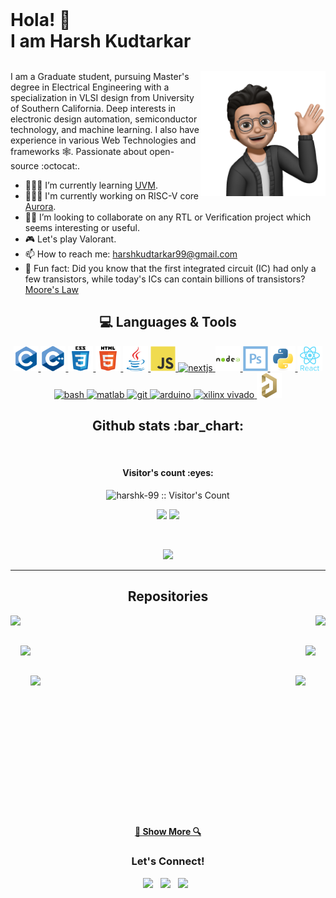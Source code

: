 <!--suppress HtmlDeprecatedAttribute -->

<h1 style="display: inline; border-bottom: none"> Hola! 👋 <br> I am Harsh Kudtarkar</h1> 

<br>
<br>

<a><img src="https://github.com/harshk-99/harshk-99/blob/main/EC957178-3833-4F3A-B57B-36902C474698.png" align="right" height="200" /></a>

I am a Graduate student, pursuing Master's degree in Electrical Engineering with a specialization in VLSI design from University of Southern California. Deep interests in electronic design automation, semiconductor technology, and machine learning. I also have experience in various Web Technologies and frameworks :spider_web:. Passionate about open-source :octocat:.

- 🧑🏼‍🎓 I’m currently learning [UVM](https://www.chipverify.com/uvm/uvm-tutorial).
- 👨🏼‍💻 I'm currently working on RISC-V core [Aurora](https://github.com/harshk-99/aurora).
- 🤝🏻 I’m looking to collaborate on any RTL or Verification project which seems interesting or useful.
- 🎮 Let's play Valorant.
- 📫 How to reach me: harshkudtarkar99@gmail.com
- 👾 Fun fact: Did you know that the first integrated circuit (IC) had only a few transistors, while today's ICs can contain billions of transistors? [Moore's Law](https://en.wikipedia.org/wiki/Moore%27s_law)

<h2 align="center">💻 Languages & Tools</h2>

<p align="center">   
  <a href="https://www.programiz.com/c-programming" target="_blank" rel="noreferrer"> 
    <img src="https://raw.githubusercontent.com/devicons/devicon/master/icons/c/c-original.svg"
      alt="c" width="40" height="40" /> 
  </a> 
  
  <a href="https://www.programiz.com/cpp-programming" target="_blank" rel="noreferrer">
    <img src="https://raw.githubusercontent.com/devicons/devicon/master/icons/cplusplus/cplusplus-original.svg"
      alt="cplusplus" width="40" height="40" /> 
  </a> 
  
  <a href="https://web.dev/learn/css/" target="_blank" rel="noreferrer"> 
    <img src="https://raw.githubusercontent.com/devicons/devicon/master/icons/css3/css3-original-wordmark.svg" alt="css3"
      width="40" height="40" /> 
  </a> 
  
  <a href="https://www.w3.org/html/" target="_blank" rel="noreferrer"> 
    <img src="https://raw.githubusercontent.com/devicons/devicon/master/icons/html5/html5-original-wordmark.svg"
      alt="html5" width="40" height="40" /> 
  </a> 
  
  <a href="https://www.java.com" target="_blank" rel="noreferrer"> 
    <img src="https://raw.githubusercontent.com/devicons/devicon/master/icons/java/java-original.svg" alt="java" width="40"
      height="40" /> 
  </a> 
  
  <a href="https://developer.mozilla.org/en-US/docs/Web/JavaScript" target="_blank" rel="noreferrer"> 
    <img src="https://raw.githubusercontent.com/devicons/devicon/master/icons/javascript/javascript-original.svg"
      alt="javascript" width="40" height="40" /> 
  </a> 
  
  <a href="https://nextjs.org" target="_blank" rel="noreferrer"> 
    <img src="https://camo.githubusercontent.com/92ec9eb7eeab7db4f5919e3205918918c42e6772562afb4112a2909c1aaaa875/68747470733a2f2f6173736574732e76657263656c2e636f6d2f696d6167652f75706c6f61642f76313630373535343338352f7265706f7369746f726965732f6e6578742d6a732f6e6578742d6c6f676f2e706e67" alt="nextjs"
      width="40" height="40" /> 
  </a> 
  
  <a href="https://nodejs.org" target="_blank" rel="noreferrer"> 
    <img src="https://raw.githubusercontent.com/devicons/devicon/master/icons/nodejs/nodejs-original-wordmark.svg"
      alt="nodejs" width="40" height="40" /> 
  </a> 
  
  <a href="https://www.photoshop.com/en" target="_blank" rel="noreferrer"> 
    <img src="https://raw.githubusercontent.com/devicons/devicon/master/icons/photoshop/photoshop-line.svg" alt="photoshop"
      width="40" height="40" /> 
  </a> 
  
  <a href="https://www.python.org" target="_blank" rel="noreferrer"> 
    <img src="https://raw.githubusercontent.com/devicons/devicon/master/icons/python/python-original.svg" alt="python"
      width="40" height="40" /> 
  </a> 
  
  <a href="https://reactjs.org/" target="_blank" rel="noreferrer"> 
    <img src="https://raw.githubusercontent.com/devicons/devicon/master/icons/react/react-original-wordmark.svg"
      alt="react" width="40" height="40" /> 
  </a> 
    
  <a href="https://learnxinyminutes.com/docs/bash/" target="_blank" rel="noreferrer"> 
    <img src="https://camo.githubusercontent.com/bbb327d6ba7708520eaafd13396fed64d73bf5df5c4cdd0ba03cf0843f7a9340/68747470733a2f2f7777772e766563746f726c6f676f2e7a6f6e652f6c6f676f732f676e755f626173682f676e755f626173682d69636f6e2e737667"
      alt="bash" width="40" height="40" /> 
  </a> 
    
  <a href="https://www.mathworks.com/products/matlab.html" target="_blank" rel="noreferrer"> 
    <img src="https://camo.githubusercontent.com/a240bd1934154469afd73f16cdd1def3c652f4c029758d1d20ea40823371e874/68747470733a2f2f75706c6f61642e77696b696d656469612e6f72672f77696b6970656469612f636f6d6d6f6e732f7468756d622f322f32312f4d61746c61625f4c6f676f2e706e672f36363770782d4d61746c61625f4c6f676f2e706e67"
      alt="matlab" width="40" height="40" /> 
  </a> 
    
  <a href="https://www.atlassian.com/git" target="_blank" rel="noreferrer"> 
    <img src="https://camo.githubusercontent.com/fbfcb9e3dc648adc93bef37c718db16c52f617ad055a26de6dc3c21865c3321d/68747470733a2f2f7777772e766563746f726c6f676f2e7a6f6e652f6c6f676f732f6769742d73636d2f6769742d73636d2d69636f6e2e737667"
      alt="git" width="40" height="40" /> 
  </a> 
  
  <a href="https://www.arduino.cc" target="_blank" rel="noreferrer"> 
    <img src="https://camo.githubusercontent.com/a9e049ade1147226016feb1ab0024b7e09cf5e6ce7921aa9e7326942f98c71dd/687474703a2f2f636f6e74656e742e61726475696e6f2e63632f6272616e642f61726475696e6f2d636f6c6f722e737667"
      alt="arduino" width="40" height="40" /> 
  </a> 
    
  <a href="https://www.xilinx.com/products/design-tools/vivado.html" target="_blank" rel="noreferrer"> 
    <img src="https://user-images.githubusercontent.com/48672827/57464068-a2a35580-72ae-11e9-9d52-7cadbf0cb940.png"
      alt="xilinx vivado" width="40" height="40" /> 
  </a> 
    
  <a href="https://www.altium.com/altium-designer" target="_blank" rel="noreferrer"> 
    <img src="https://raw.githubusercontent.com/github/explore/7af95003139e68a3a54e382bb4f23a72836ef348/topics/altium-designer/altium-designer.png"
      alt="altium designer" width="40" height="40" /> 
  </a> 
</p>

<h2 align="center">Github stats :bar_chart:</h2>

<br/>

<h4 align="center">Visitor's count :eyes:</h4>

<p align="center"><img src="https://profile-counter.glitch.me/{harshk-99}/count.svg" alt="harshk-99 :: Visitor's Count" /></p>

<p align="center">
  <img width="45%" src="https://github-readme-stats.vercel.app/api?username=harshk-99&show_icons=true&theme=tokyonight&layout=compact" />
  <img width="48%" src="https://github-readme-streak-stats.herokuapp.com/?user=harshk-99&theme=tokyonight&layout=compact" />
  </a>
</p>

<br>

<p align=center>
  <img width=35%" src="https://github-readme-stats.vercel.app/api/top-langs/?username=harshk-99&langs_count=10&theme=tokyonight&layout=compact" />
</p>

---

<h2 align="center">Repositories</h2>

<p width="100%" align="center">
  <a align="left" href="https://github.com/harshk-99/aurora" title="RISC-V CPU"><img align="left" height="115" src="https://github-readme-stats.vercel.app/api/pin/?username=harshk-99&repo=aurora&theme=tokyonight"></a><a align="right" href="https://github.com/harshk-99/uart-core" title="UART"><img align="right" height="115" src="https://github-readme-stats.vercel.app/api/pin/?username=harshk-99&repo=uart-core&theme=tokyonight"></a>
</p>
<br><br>
<p width="100%" align="center">
  <a align="left" href="https://github.com/harshk-99/single-cycle-cpu" title="Single-Cycle-CPU based on MIPS R2000"><img align="left" height="115" src="https://github-readme-stats.vercel.app/api/pin/?username=harshk-99&repo=single-cycle-cpu&theme=tokyonight"></a>
  <a align="right" href="https://github.com/harshk-99/PokeDB-using-NextJS" title="PokeDB"><img align="right" height="115" src="https://github-readme-stats.vercel.app/api/pin/?username=harshk-99&repo=PokeDB-using-NextJS&theme=tokyonight"></a>
</p>
<br><br>
<p width="100%" align="center">
  <a align="left" href="https://github.com/harshk-99/trello-clone" title="Trello Clone"><img align="left" height="115" src="https://github-readme-stats.vercel.app/api/pin/?username=harshk-99&repo=trello-clone&theme=tokyonight"></a>
  <a align="right" href="https://github.com/harshk-99/trello-cms" title="Trello CMS"><img align="right" height="115" src="https://github-readme-stats.vercel.app/api/pin/?username=harshk-99&repo=trello-cms&theme=tokyonight"></a>
</p>
<br><br><br><br><br><br><br><br><br><br><br><br><br>
<h4 align="center"><a href=https://github.com/harshk-99?tab=repositories" title="Show Repositories">🔎 Show More 🔍</a></h4>

<h3 align="center">Let's Connect!</h3>
<p align="center">
<a href="https://www.linkedin.com/in/harsh-kudtarkar-4540b6160/"><img height="30" src="https://img.shields.io/badge/linkedin-blue.svg?&style=for-the-badge&logo=linkedin&logoColor=white"></a>&nbsp;&nbsp;
<a href="https://instagram.com/harsh_15.99"><img height="30" src="https://img.shields.io/badge/Instagram-E4405F?style=for-the-badge&logo=instagram&logoColor=white"></a>&nbsp;&nbsp;
<a href="https://twitter.com/harry15_99?t=qfneEZoQOqTyhDg&s=08"><img height="30" src="https://img.shields.io/badge/Twitter-1DA1F2?style=for-the-badge&logo=twitter&logoColor=white" /></a>&nbsp;&nbsp;
</p>

<br>

